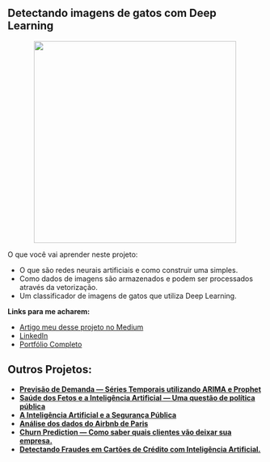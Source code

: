 ##  Detectando imagens de gatos com Deep Learning

<p align="center">
  <img src="https://miro.medium.com/max/700/1*nknR8QjDs7xHLmdRkPNj1g.png" height=400px >
</p>


O que você vai aprender neste projeto:
* O que são redes neurais artificiais e como construir uma simples.
* Como dados de imagens são armazenados e podem ser processados através da vetorização.
* Um classificador de imagens de gatos que utiliza Deep Learning.

<p>
  
**Links para me acharem:**
* [Artigo meu desse projeto no Medium](https://thalesferraz.medium.com/detectando-imagens-de-gatos-com-redes-neurais-artificiais-390910ef09a4)
* [LinkedIn](https://www.linkedin.com/in/thalesdefreitasferraz/)
* [Portfólio Completo](https://github.com/FerrazThales)


</p>
<p>
  
## Outros Projetos:

* **[Previsão de Demanda — Séries Temporais utilizando ARIMA e Prophet](https://thalesferraz.medium.com/previs%C3%A3o-de-demanda-s%C3%A9ries-temporais-utilizando-arima-e-prophet-c5e14f350ec5)**
* **[Saúde dos Fetos e a Inteligência Artificial — Uma questão de política pública](https://github.com/FerrazThales/Fetal_Health_Classification)**
* **[A Inteligência Artificial e a Segurança Pública](https://github.com/FerrazThales/Yolo_computer_vision)**
* **[Análise dos dados do Airbnb de Paris](https://thalesferraz.medium.com/an%C3%A1lise-dos-dados-do-airbnb-de-paris-337238b3e4c3)**
* **[Churn Prediction — Como saber quais clientes vão deixar sua empresa.](https://thalesferraz.medium.com/churn-prediction-como-saber-quais-clientes-v%C3%A3o-deixar-sua-empresa-a02f65c68167?p=a02f65c68167)**
* **[Detectando Fraudes em Cartões de Crédito com Inteligência Artificial.](https://github.com/FerrazThales/Deteccao_de_fraudes_em_cartoes_de_credito)**

</p>
